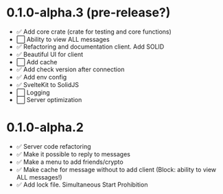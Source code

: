 # 0.1.0-alpha.3 (pre-release?)

- :white_check_mark: Add core crate (crate for testing and core functions)
- :white_large_square: Ability to view ALL messages
- :white_check_mark: Refactoring and documentation client. Add SOLID
- :white_check_mark: Beautiful UI for client
- :white_large_square: Add cache
- :white_check_mark: Add check version after connection
- :white_check_mark: Add env config
- :white_check_mark: SvelteKit to SolidJS
- :white_large_square: Logging
- :white_large_square: Server optimization

# 0.1.0-alpha.2

- :white_check_mark: Server code refactoring
- :white_check_mark: Make it possible to reply to messages
- :white_check_mark: Make a menu to add friends/crypto
- :white_check_mark: Make cache for message without to add client (Block: ability to view ALL messages!)
- :white_check_mark: Add lock file. Simultaneous Start Prohibition
